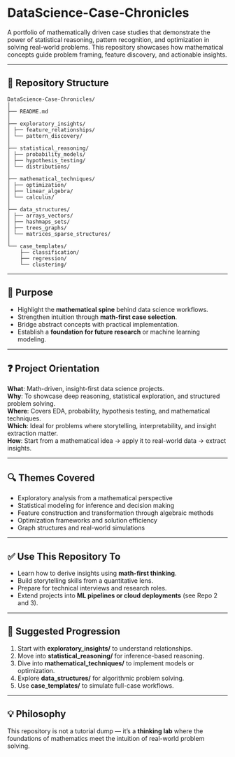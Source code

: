 
# DataScience-Case-Chronicles

A portfolio of mathematically driven case studies that demonstrate the power of statistical reasoning, pattern recognition, and optimization in solving real-world problems. This repository showcases how mathematical concepts guide problem framing, feature discovery, and actionable insights.

---

## 📁 Repository Structure

```
DataScience-Case-Chronicles/
│
├── README.md
│
├── exploratory_insights/
│ ├── feature_relationships/
│ └── pattern_discovery/
│
├── statistical_reasoning/
│ ├── probability_models/
│ ├── hypothesis_testing/
│ └── distributions/
│
├── mathematical_techniques/
│ ├── optimization/
│ ├── linear_algebra/
│ └── calculus/
│
├── data_structures/
│ ├── arrays_vectors/
│ ├── hashmaps_sets/
│ ├── trees_graphs/
│ └── matrices_sparse_structures/
│
└── case_templates/
    ├── classification/
    ├── regression/
    └── clustering/
```

---

## 🧠 Purpose

- Highlight the **mathematical spine** behind data science workflows.
- Strengthen intuition through **math-first case selection**.
- Bridge abstract concepts with practical implementation.
- Establish a **foundation for future research** or machine learning modeling.

---

## ❓ Project Orientation

**What**: Math-driven, insight-first data science projects.  
**Why**: To showcase deep reasoning, statistical exploration, and structured problem solving.  
**Where**: Covers EDA, probability, hypothesis testing, and mathematical techniques.  
**Which**: Ideal for problems where storytelling, interpretability, and insight extraction matter.  
**How**: Start from a mathematical idea → apply it to real-world data → extract insights.

---

## 🔍 Themes Covered

- Exploratory analysis from a mathematical perspective
- Statistical modeling for inference and decision making
- Feature construction and transformation through algebraic methods
- Optimization frameworks and solution efficiency
- Graph structures and real-world simulations

---

## ✅ Use This Repository To

- Learn how to derive insights using **math-first thinking**.
- Build storytelling skills from a quantitative lens.
- Prepare for technical interviews and research roles.
- Extend projects into **ML pipelines or cloud deployments** (see Repo 2 and 3).

---

## 🧭 Suggested Progression

1. Start with **exploratory_insights/** to understand relationships.
2. Move into **statistical_reasoning/** for inference-based reasoning.
3. Dive into **mathematical_techniques/** to implement models or optimization.
4. Explore **data_structures/** for algorithmic problem solving.
5. Use **case_templates/** to simulate full-case workflows.

---

## 💡 Philosophy

This repository is not a tutorial dump — it’s a **thinking lab** where the foundations of mathematics meet the intuition of real-world problem solving.